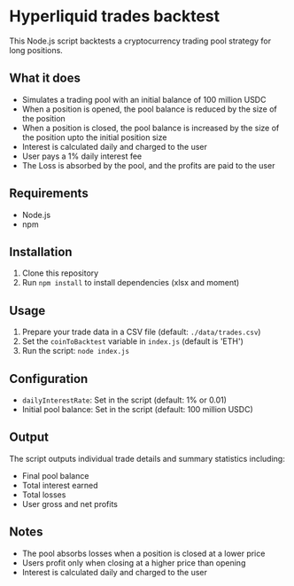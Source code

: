 # Hyperliquid trades backtest

This Node.js script backtests a cryptocurrency trading pool strategy for long positions.

## What it does

- Simulates a trading pool with an initial balance of 100 million USDC
- When a position is opened, the pool balance is reduced by the size of the position
- When a position is closed, the pool balance is increased by the size of the position upto the initial position size
- Interest is calculated daily and charged to the user
- User pays a 1% daily interest fee
- The Loss is absorbed by the pool, and the profits are paid to the user

## Requirements

- Node.js
- npm

## Installation

1. Clone this repository
2. Run `npm install` to install dependencies (xlsx and moment)

## Usage

1. Prepare your trade data in a CSV file (default: `./data/trades.csv`)
2. Set the `coinToBacktest` variable in `index.js` (default is 'ETH')
3. Run the script: `node index.js`

## Configuration

- `dailyInterestRate`: Set in the script (default: 1% or 0.01)
- Initial pool balance: Set in the script (default: 100 million USDC)

## Output

The script outputs individual trade details and summary statistics including:

- Final pool balance
- Total interest earned
- Total losses
- User gross and net profits

## Notes

- The pool absorbs losses when a position is closed at a lower price
- Users profit only when closing at a higher price than opening
- Interest is calculated daily and charged to the user
